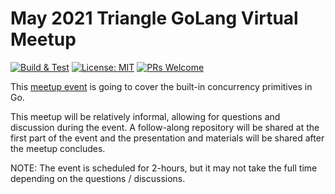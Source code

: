 # May 2021 Triangle GoLang Virtual Meetup

[![Build & Test](https://github.com/benjivesterby/may2021-triangle-meetup/actions/workflows/build.yml/badge.svg)](https://github.com/benjivesterby/may2021-triangle-meetup/actions/workflows/build.yml)
[![License: MIT](https://img.shields.io/badge/License-MIT-yellow.svg)](https://opensource.org/licenses/MIT)
[![PRs Welcome](https://img.shields.io/badge/PRs-welcome-brightgreen.svg)](http://makeapullrequest.com)

This [meetup event](https://www.meetup.com/Triangle-Golang-Meetup/events/277518605/) is going to cover the built-in concurrency primitives in Go.

This meetup will be relatively informal, allowing for questions and discussion during the event. A follow-along repository will be shared at the first part of the event and the presentation and materials will be shared after the meetup concludes.

NOTE: The event is scheduled for 2-hours, but it may not take the full time depending on the questions / discussions.
 